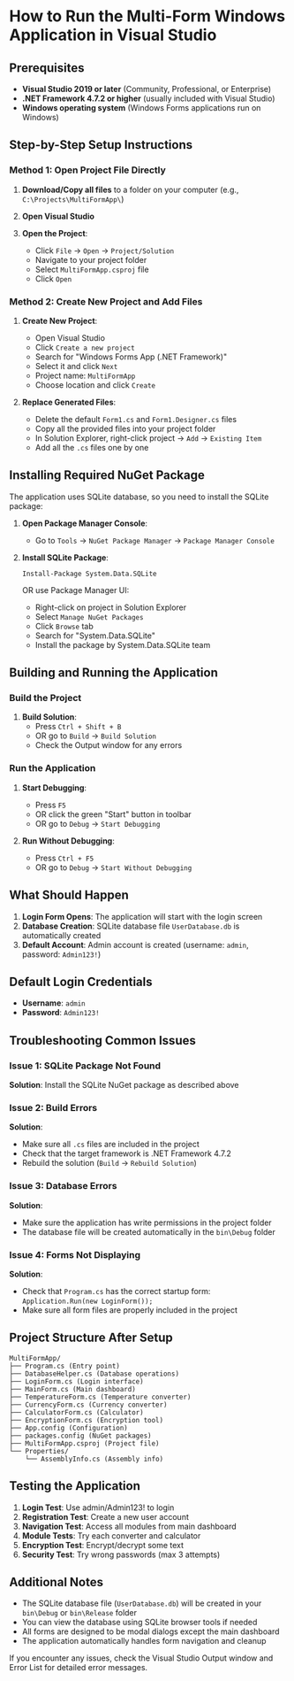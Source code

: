 # How to Run the Multi-Form Windows Application in Visual Studio

## Prerequisites
- **Visual Studio 2019 or later** (Community, Professional, or Enterprise)
- **.NET Framework 4.7.2 or higher** (usually included with Visual Studio)
- **Windows operating system** (Windows Forms applications run on Windows)

## Step-by-Step Setup Instructions

### Method 1: Open Project File Directly

1. **Download/Copy all files** to a folder on your computer (e.g., `C:\Projects\MultiFormApp\`)

2. **Open Visual Studio**

3. **Open the Project**:
   - Click `File` → `Open` → `Project/Solution`
   - Navigate to your project folder
   - Select `MultiFormApp.csproj` file
   - Click `Open`

### Method 2: Create New Project and Add Files

1. **Create New Project**:
   - Open Visual Studio
   - Click `Create a new project`
   - Search for "Windows Forms App (.NET Framework)"
   - Select it and click `Next`
   - Project name: `MultiFormApp`
   - Choose location and click `Create`

2. **Replace Generated Files**:
   - Delete the default `Form1.cs` and `Form1.Designer.cs` files
   - Copy all the provided files into your project folder
   - In Solution Explorer, right-click project → `Add` → `Existing Item`
   - Add all the `.cs` files one by one

## Installing Required NuGet Package

The application uses SQLite database, so you need to install the SQLite package:

1. **Open Package Manager Console**:
   - Go to `Tools` → `NuGet Package Manager` → `Package Manager Console`

2. **Install SQLite Package**:
   ```
   Install-Package System.Data.SQLite
   ```

   OR use Package Manager UI:
   - Right-click on project in Solution Explorer
   - Select `Manage NuGet Packages`
   - Click `Browse` tab
   - Search for "System.Data.SQLite"
   - Install the package by System.Data.SQLite team

## Building and Running the Application

### Build the Project
1. **Build Solution**:
   - Press `Ctrl + Shift + B`
   - OR go to `Build` → `Build Solution`
   - Check the Output window for any errors

### Run the Application
1. **Start Debugging**:
   - Press `F5`
   - OR click the green "Start" button in toolbar
   - OR go to `Debug` → `Start Debugging`

2. **Run Without Debugging**:
   - Press `Ctrl + F5`
   - OR go to `Debug` → `Start Without Debugging`

## What Should Happen

1. **Login Form Opens**: The application will start with the login screen
2. **Database Creation**: SQLite database file `UserDatabase.db` is automatically created
3. **Default Account**: Admin account is created (username: `admin`, password: `Admin123!`)

## Default Login Credentials
- **Username**: `admin`
- **Password**: `Admin123!`

## Troubleshooting Common Issues

### Issue 1: SQLite Package Not Found
**Solution**: Install the SQLite NuGet package as described above

### Issue 2: Build Errors
**Solution**: 
- Make sure all `.cs` files are included in the project
- Check that the target framework is .NET Framework 4.7.2
- Rebuild the solution (`Build` → `Rebuild Solution`)

### Issue 3: Database Errors
**Solution**: 
- Make sure the application has write permissions in the project folder
- The database file will be created automatically in the `bin\Debug` folder

### Issue 4: Forms Not Displaying
**Solution**: 
- Check that `Program.cs` has the correct startup form: `Application.Run(new LoginForm());`
- Make sure all form files are properly included in the project

## Project Structure After Setup
```
MultiFormApp/
├── Program.cs (Entry point)
├── DatabaseHelper.cs (Database operations)
├── LoginForm.cs (Login interface)
├── MainForm.cs (Main dashboard)
├── TemperatureForm.cs (Temperature converter)
├── CurrencyForm.cs (Currency converter)
├── CalculatorForm.cs (Calculator)
├── EncryptionForm.cs (Encryption tool)
├── App.config (Configuration)
├── packages.config (NuGet packages)
├── MultiFormApp.csproj (Project file)
└── Properties/
    └── AssemblyInfo.cs (Assembly info)
```

## Testing the Application

1. **Login Test**: Use admin/Admin123! to login
2. **Registration Test**: Create a new user account
3. **Navigation Test**: Access all modules from main dashboard
4. **Module Tests**: Try each converter and calculator
5. **Encryption Test**: Encrypt/decrypt some text
6. **Security Test**: Try wrong passwords (max 3 attempts)

## Additional Notes

- The SQLite database file (`UserDatabase.db`) will be created in your `bin\Debug` or `bin\Release` folder
- You can view the database using SQLite browser tools if needed
- All forms are designed to be modal dialogs except the main dashboard
- The application automatically handles form navigation and cleanup

If you encounter any issues, check the Visual Studio Output window and Error List for detailed error messages.

